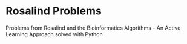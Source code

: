 # Rosalind Problems

Problems from Rosalind and the Bioinformatics Algorithms - An Active Learning Approach solved with Python
